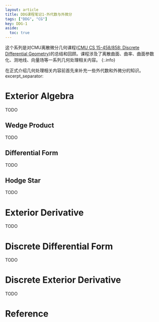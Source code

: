 ```yaml
---
layout: article
title: DDG课程笔记1-外代数与外微分
tags: ["DDG", "CG"]
key: DDG-1
aside:
  toc: true
---
```


这个系列是对CMU离散微分几何课程([CMU CS 15-458/858: Discrete Differential Geometry](https://brickisland.net/DDGSpring2021/))的总结和回顾。课程涉及了离散曲面、曲率、曲面参数化、测地线、向量场等一系列几何处理相关内容。
{:.info}

在正式介绍几何处理相关内容前首先来补充一些外代数和外微分的知识。
excerpt_separator: <!--more-->

# Exterior Algebra
TODO

## Wedge Product
TODO

## Differential Form
TODO

## Hodge Star
TODO

# Exterior Derivative
TODO

# Discrete Differential Form
TODO

# Discrete Exterior Derivative
TODO

# Reference